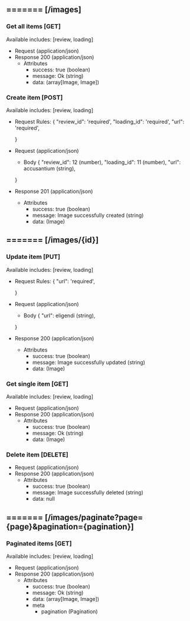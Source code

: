 ## ======= [/images]

### Get all items [GET]
Available includes: [review, loading]
+ Request (application/json)
    <!-- include(request/header.md) -->
+ Response 200 (application/json)
    + Attributes         
        + success: true (boolean)
        + message: Ok (string)
        + data: (array[Image, Image])

<!-- include(response/401.md) -->
<!-- include(response/500.md) -->
### Create item [POST]
Available includes: [review, loading]
+ Request Rules:
    {
        "review_id": 'required',
        "loading_id": 'required',
        "url": 'required',

    }
+ Request (application/json)
    <!-- include(request/header.md) -->
    + Body
    {
            "review_id": 12 (number),
            "loading_id": 11 (number),
            "url": accusantium (string),

    }
+ Response 201 (application/json)
    + Attributes         
        + success: true (boolean)
        + message: Image successfully created (string)
        + data: (Image)

<!-- include(response/401.md) -->
<!-- include(response/422.md) -->
<!-- include(response/500.md) -->

## ======= [/images/{id}]
### Update item [PUT]
Available includes: [review, loading]
<!-- include(parameters/id.md) -->
+ Request Rules:
    {
        "url": 'required',

    }
+ Request (application/json)
    <!-- include(request/header.md) -->
    + Body
    {
            "url": eligendi (string),

    }
+ Response 200 (application/json)
    + Attributes         
        + success: true (boolean)
        + message: Image successfully updated (string)
        + data: (Image)

<!-- include(response/401.md) -->
<!-- include(response/404.md) -->
<!-- include(response/422.md) -->
<!-- include(response/500.md) -->
### Get single item [GET]
Available includes: [review, loading]
<!-- include(parameters/id.md) -->
+ Request (application/json)
    <!-- include(request/header.md) -->
+ Response 200 (application/json)
    + Attributes         
        + success: true (boolean)
        + message: Ok (string)
        + data: (Image)

<!-- include(response/401.md) -->
<!-- include(response/404.md) -->
<!-- include(response/500.md) -->
### Delete item [DELETE]
<!-- include(parameters/id.md) -->
+ Request (application/json)
    <!-- include(request/header.md) -->    
+ Response 200 (application/json)
    + Attributes         
        + success: true (boolean)
        + message: Image successfully deleted (string)
        + data: null

<!-- include(response/401.md) -->
<!-- include(response/404.md) -->
<!-- include(response/500.md) -->

## ======= [/images/paginate?page={page}&pagination={pagination}]
### Paginated items [GET]
Available includes: [review, loading]
<!-- include(parameters/pagination.md) -->
+ Request (application/json)
    <!-- include(request/header.md) -->
+ Response 200 (application/json)
    + Attributes         
        + success: true (boolean)
        + message: Ok (string)
        + data: (array[Image, Image])
        + meta
            + pagination (Pagination)

<!-- include(response/401.md) -->
<!-- include(response/500.md) -->


